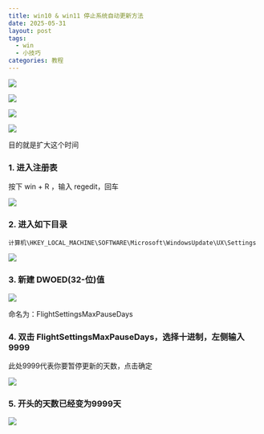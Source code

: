 ```yaml
---
title: win10 & win11 停止系统自动更新方法
date: 2025-05-31
layout: post
tags:
  - win
  - 小技巧
categories: 教程
---
```

![](https://i-blog.csdnimg.cn/blog_migrate/5d3c9f8ae8a43ee9f0e342bf909ef5fb.png)

![](https://i-blog.csdnimg.cn/blog_migrate/6a980ebafcd257a92ada8d485f32412b.png)

![](https://i-blog.csdnimg.cn/blog_migrate/f9134fdf847f54391bd82731af72ab3a.png)

![](https://i-blog.csdnimg.cn/blog_migrate/a4d218a1465790ea9cae300c11f3afcd.png)

目的就是扩大这个时间

### 1. 进入注册表

按下 win + R ，输入 regedit，回车

![](https://i-blog.csdnimg.cn/blog_migrate/992682180476f542af76cd87aa03a970.png)

### 2. 进入如下目录

`计算机\HKEY_LOCAL_MACHINE\SOFTWARE\Microsoft\WindowsUpdate\UX\Settings`

![](https://i-blog.csdnimg.cn/blog_migrate/f9991bf562c587300e52586c3597bf3c.png)

### 3. 新建 DWOED(32-位)值

![](https://i-blog.csdnimg.cn/blog_migrate/2e310ada2d08c74c3f715276655de3ce.png)

命名为：FlightSettingsMaxPauseDays

### 4. 双击 FlightSettingsMaxPauseDays，选择十进制，左侧输入9999

此处9999代表你要暂停更新的天数，点击确定

![](https://i-blog.csdnimg.cn/blog_migrate/bd619222eb3d04671774e2d7ce784539.png)

### 5. 开头的天数已经变为9999天

![](https://i-blog.csdnimg.cn/blog_migrate/d7e2ed9859b9bd020e2f209e24908aef.png)
